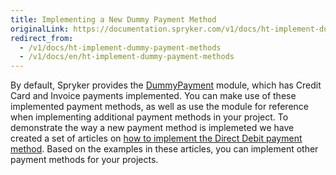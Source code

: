 ```yaml
---
title: Implementing a New Dummy Payment Method
originalLink: https://documentation.spryker.com/v1/docs/ht-implement-dummy-payment-methods
redirect_from:
  - /v1/docs/ht-implement-dummy-payment-methods
  - /v1/docs/en/ht-implement-dummy-payment-methods
---
```


By default, Spryker provides the [DummyPayment](https://github.com/spryker/dummy-payment) module, which has Credit Card and Invoice payments implemented. You can make use of these implemented payment methods, as well as use the module for reference when implementing additional payment methods in your project. 
To demonstrate the way a new payment method is implemeted we have created a set of articles on [how to implement the Direct Debit payment method](/docs/scos/dev/developer-guides/201811.0/development-guide/back-end/data-manipulation/payment-methods/direct-debit-example-implementation/ht-implement-dd). Based on the examples in these articles, you can implement other payment methods for your projects.

